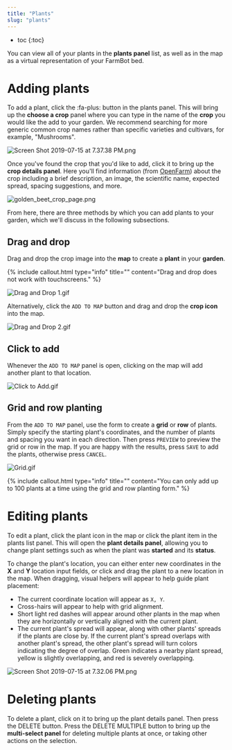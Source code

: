 ```yaml
---
title: "Plants"
slug: "plants"
---
```


* toc
{:toc}

You can view all of your plants in the **plants panel** list, as well as in the map as a virtual representation of your FarmBot bed.

# Adding plants

To add a plant, click the <span class="fb-button fb-green">:fa-plus:</span> button in the plants panel. This will bring up the **choose a crop** panel where you can type in the name of the **crop** you would like the add to your garden. We recommend searching for more generic common crop names rather than specific varieties and cultivars, for example, "Mushrooms".

![Screen Shot 2019-07-15 at 7.37.38 PM.png](Screen_Shot_2019-07-15_at_7.37.38_PM.png)

Once you've found the crop that you'd like to add, click it to bring up the **crop details panel**. Here you'll find information (from [OpenFarm](https://openfarm.cc)) about the crop including a brief description, an image, the scientific name, expected spread, spacing suggestions, and more.

![golden_beet_crop_page.png](golden_beet_crop_page.png)

From here, there are three methods by which you can add plants to your garden, which we'll discuss in the following subsections.

## Drag and drop
Drag and drop the crop image into the **map** to create a **plant** in your **garden**.

{%
include callout.html
type="info"
title=""
content="Drag and drop does not work with touchscreens."
%}



![Drag and Drop 1.gif](Drag_and_Drop_1.gif)

 Alternatively, click the `ADD TO MAP` button and drag and drop the **crop icon** into the map.

![Drag and Drop 2.gif](Drag_and_Drop_2.gif)

## Click to add
Whenever the `ADD TO MAP` panel is open, clicking on the map will add another plant to that location.

![Click to Add.gif](Click_to_Add.gif)

## Grid and row planting
From the `ADD TO MAP` panel, use the form to create a **grid** or **row** of plants. Simply specify the starting plant's coordinates, and the number of plants and spacing you want in each direction. Then press `PREVIEW` to preview the grid or row in the map. If you are happy with the results, press `SAVE` to add the plants, otherwise press `CANCEL`.

![Grid.gif](Grid.gif)



{%
include callout.html
type="info"
title=""
content="You can only add up to 100 plants at a time using the grid and row planting form."
%}



# Editing plants

To edit a plant, click the plant icon in the map or click the plant item in the plants list panel. This will open the **plant details panel**, allowing you to change plant settings such as when the plant was **started** and its **status**.

To change the plant's location, you can either enter new coordinates in the **X** and **Y** location input fields, or click and drag the plant to a new location in the map. When dragging, visual helpers will appear to help guide plant placement:

 * The current coordinate location will appear as `X, Y`.
 * Cross-hairs will appear to help with grid alignment.
 * Short light red dashes will appear around other plants in the map when they are horizontally or vertically aligned with the current plant.
 * The current plant's spread will appear, along with other plants' spreads if the plants are close by. If the current plant's spread overlaps with another plant's spread, the other plant's spread will turn colors indicating the degree of overlap. Green indicates a nearby plant spread, yellow is slightly overlapping, and red is severely overlapping.

![Screen Shot 2019-07-15 at 7.32.06 PM.png](Screen_Shot_2019-07-15_at_7.32.06_PM.png)



# Deleting plants

To delete a plant, click on it to bring up the plant details panel. Then press the <span class="fb-button fb-red">DELETE</span> button. Press the <span class="fb-button fb-gray">DELETE MULTIPLE</span> button to bring up the **multi-select panel** for deleting multiple plants at once, or taking other actions on the selection.
